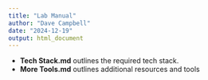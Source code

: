 ```yaml
---
title: "Lab Manual"
author: "Dave Campbell"
date: "2024-12-19"
output: html_document
---
```



- **Tech Stack.md** outlines the required tech stack.
- **More Tools.md** outlines additional resources and tools
